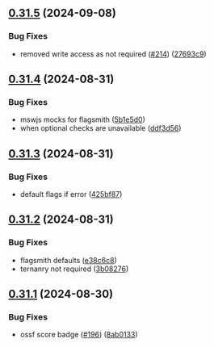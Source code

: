 ## [0.31.5](https://github.com/EddieHubCommunity/HealthCheck/compare/v0.31.4...v0.31.5) (2024-09-08)


### Bug Fixes

* removed write access as not required ([#214](https://github.com/EddieHubCommunity/HealthCheck/issues/214)) ([27693c9](https://github.com/EddieHubCommunity/HealthCheck/commit/27693c912e014b19e19dc215a7d3f08356ba475e))



## [0.31.4](https://github.com/EddieHubCommunity/HealthCheck/compare/v0.31.3...v0.31.4) (2024-08-31)


### Bug Fixes

* mswjs mocks for flagsmith ([5b1e5d0](https://github.com/EddieHubCommunity/HealthCheck/commit/5b1e5d09a1177ae5101f0f7b33c4b5386f6ceb73))
* when optional checks are unavailable ([ddf3d56](https://github.com/EddieHubCommunity/HealthCheck/commit/ddf3d5614f7319c372d18181277dc47f5d5dfab8))



## [0.31.3](https://github.com/EddieHubCommunity/HealthCheck/compare/v0.31.2...v0.31.3) (2024-08-31)


### Bug Fixes

* default flags if error ([425bf87](https://github.com/EddieHubCommunity/HealthCheck/commit/425bf87f32543d499e141bab6ee3e97ead78c11c))



## [0.31.2](https://github.com/EddieHubCommunity/HealthCheck/compare/v0.31.1...v0.31.2) (2024-08-31)


### Bug Fixes

* flagsmith defaults ([e38c6c8](https://github.com/EddieHubCommunity/HealthCheck/commit/e38c6c8a2e4b4c66efe04c4e86c83a33dce57cb4))
* ternanry not required ([3b08276](https://github.com/EddieHubCommunity/HealthCheck/commit/3b0827620cd6408adf7a6d45916a7c72c2bf9bd9))



## [0.31.1](https://github.com/EddieHubCommunity/HealthCheck/compare/v0.31.0...v0.31.1) (2024-08-30)


### Bug Fixes

* ossf score badge ([#196](https://github.com/EddieHubCommunity/HealthCheck/issues/196)) ([8ab0133](https://github.com/EddieHubCommunity/HealthCheck/commit/8ab0133c3c8585a135b52e7e0258638052133071))



